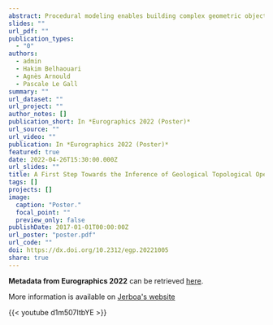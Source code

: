 ```yaml
---
abstract: Procedural modeling enables building complex geometric objects and scenes in a wide panel of applications. The traditional approach relies on the sequential application of a reduced set of construction rules. We offer to automatically generate new topological rules based on an initial object and the expected result of the future operation. Non-expert users can thereby develop their own operations. We exploited our approach for the modeling of the geological subsoil.
slides: ""
url_pdf: ""
publication_types:
  - "0"
authors:
  - admin
  - Hakim Belhaouari
  - Agnès Arnould
  - Pascale Le Gall
summary: ""
url_dataset: ""
url_project: ""
author_notes: []
publication_short: In *Eurographics 2022 (Poster)*
url_source: ""
url_video: ""
publication: In *Eurographics 2022 (Poster)*
featured: true
date: 2022-04-26T15:30:00.000Z
url_slides: ""
title: A First Step Towards the Inference of Geological Topological Operations
tags: []
projects: []
image:
  caption: "Poster."
  focal_point: ""
  preview_only: false
publishDate: 2017-01-01T00:00:00Z
url_poster: "poster.pdf"
url_code: ""
doi: https://dx.doi.org/10.2312/egp.20221005
share: true
---
```


**Metadata from Eurographics 2022** can be retrieved [here](https://diglib.eg.org/handle/10.2312/egp20221005).

More information is available on [Jerboa's website](http://xlim-sic.labo.univ-poitiers.fr/jerboa/doc/inference-of-topological-operations-illustration-in-geology/)

{{< youtube d1m507ItbYE >}}

